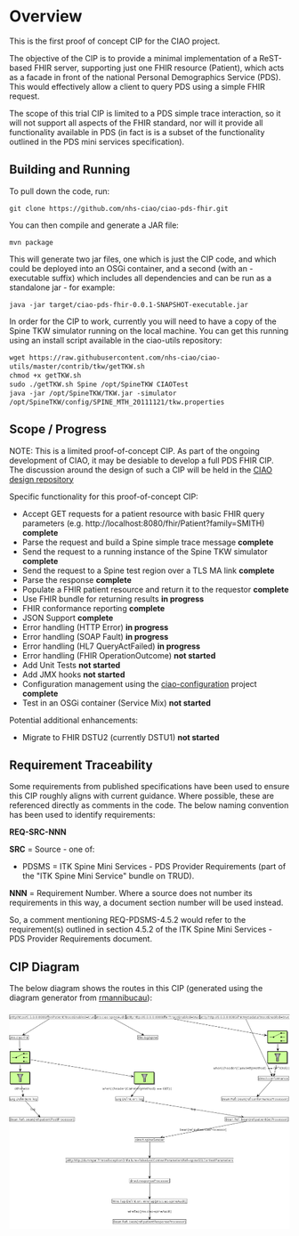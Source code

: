 Overview
========

This is the first proof of concept CIP for the CIAO project.

The objective of the CIP is to provide a minimal implementation of a ReST-based FHIR server, supporting just one FHIR resource (Patient), which acts as a facade in front of the national Personal Demographics Service (PDS). This would effectively allow a client to query PDS using a simple FHIR request.

The scope of this trial CIP is limited to a PDS simple trace interaction, so it will not support all aspects of the FHIR standard, nor will it provide all functionality available in PDS (in fact is is a subset of the functionality outlined in the PDS mini services specification).

Building and Running
--------------------

To pull down the code, run:

	git clone https://github.com/nhs-ciao/ciao-pds-fhir.git
	
You can then compile and generate a JAR file:

	mvn package

This will generate two jar files, one which is just the CIP code, and which could be deployed into an OSGi container, and a second (with an -executable suffix) which includes all dependencies and can be run as a standalone jar - for example:

	java -jar target/ciao-pds-fhir-0.0.1-SNAPSHOT-executable.jar

In order for the CIP to work, currently you will need to have a copy of the Spine TKW simulator running on the local machine. You can get this running using an install script available in the ciao-utils repository:

	wget https://raw.githubusercontent.com/nhs-ciao/ciao-utils/master/contrib/tkw/getTKW.sh
	chmod +x getTKW.sh
	sudo ./getTKW.sh Spine /opt/SpineTKW CIAOTest
	java -jar /opt/SpineTKW/TKW.jar -simulator /opt/SpineTKW/config/SPINE_MTH_20111121/tkw.properties

Scope / Progress
----------------

NOTE: This is a limited proof-of-concept CIP. As part of the ongoing development of CIAO, it may be desiable to develop a full PDS FHIR CIP. The discussion around the design of such a CIP will be held in the [CIAO design repository](https://github.com/nhs-ciao/ciao-design)

Specific functionality for this proof-of-concept CIP:

* Accept GET requests for a patient resource with basic FHIR query parameters (e.g. http://localhost:8080/fhir/Patient?family=SMITH) **complete**
* Parse the request and build a Spine simple trace message **complete**
* Send the request to a running instance of the Spine TKW simulator **complete**
* Send the request to a Spine test region over a TLS MA link **complete**
* Parse the response **complete**
* Populate a FHIR patient resource and return it to the requestor **complete**
* Use FHIR bundle for returning results **in progress**
* FHIR conformance reporting **complete**
* JSON Support **complete**
* Error handling (HTTP Error) **in progress**
* Error handling (SOAP Fault) **in progress**
* Error handling (HL7 QueryActFailed) **in progress**
* Error handling (FHIR OperationOutcome) **not started**
* Add Unit Tests **not started**
* Add JMX hooks **not started**
* Configuration management using the [ciao-configuration](https://github.com/nhs-ciao/ciao-utils/tree/master/ciao-configuration) project **complete**
* Test in an OSGi container (Service Mix) **not started**

Potential additional enhancements:

* Migrate to FHIR DSTU2 (currently DSTU1) **not started**

Requirement Traceability
------------------------

Some requirements from published specifications have been used to ensure this CIP roughly aligns with current guidance. Where possible, these are referenced directly as comments in the code. The below naming convention has been used to identify requirements:

**REQ-SRC-NNN**

**SRC** = Source - one of:

* PDSMS = ITK Spine Mini Services - PDS Provider Requirements (part of the "ITK Spine Mini Service" bundle on TRUD).

**NNN** = Requirement Number. Where a source does not number its requirements in this way, a document section number will be used instead.

So, a comment mentioning REQ-PDSMS-4.5.2 would refer to the requirement(s) outlined in section 4.5.2 of the ITK Spine Mini Services - PDS Provider Requirements document.

CIP Diagram
-----------

The below diagram shows the routes in this CIP (generated using the diagram generator from [rmannibucau](https://github.com/rmannibucau/diagram-generator-parent)):

![CIP Route](./diagram/CIPRoutes.png)
